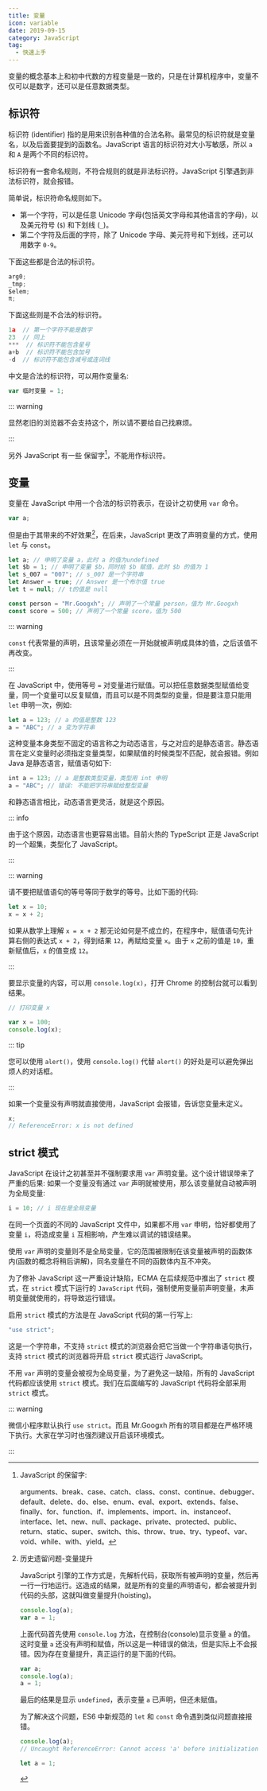 ```yaml
---
title: 变量
icon: variable
date: 2019-09-15
category: JavaScript
tag:
  - 快速上手
---
```


变量的概念基本上和初中代数的方程变量是一致的，只是在计算机程序中，变量不仅可以是数字，还可以是任意数据类型。

<!-- more -->

## 标识符

标识符 (identifier) 指的是用来识别各种值的合法名称。最常见的标识符就是变量名，以及后面要提到的函数名。JavaScript 语言的标识符对大小写敏感，所以 `a` 和 `A` 是两个不同的标识符。

标识符有一套命名规则，不符合规则的就是非法标识符。JavaScript 引擎遇到非法标识符，就会报错。

简单说，标识符命名规则如下。

- 第一个字符，可以是任意 Unicode 字母(包括英文字母和其他语言的字母)，以及美元符号 (`$`) 和下划线 (`_`)。
- 第二个字符及后面的字符，除了 Unicode 字母、美元符号和下划线，还可以用数字 `0-9`。

下面这些都是合法的标识符。

```js
arg0;
_tmp;
$elem;
π;
```

下面这些则是不合法的标识符。

```js
1a  // 第一个字符不能是数字
23  // 同上
***  // 标识符不能包含星号
a+b  // 标识符不能包含加号
-d  // 标识符不能包含减号或连词线
```

中文是合法的标识符，可以用作变量名:

```js
var 临时变量 = 1;
```

::: warning

显然老旧的浏览器不会支持这个，所以请不要给自己找麻烦。

:::

另外 JavaScript 有一些 保留字[^preserve]，不能用作标识符。

[^preserve]: JavaScript 的保留字:

    arguments、break、case、catch、class、const、continue、debugger、default、delete、do、else、enum、eval、export、extends、false、finally、for、function、if、implements、import、in、instanceof、interface、let、new、null、package、private、protected、public、return、static、super、switch、this、throw、true、try、typeof、var、void、while、with、yield。

## 变量

变量在 JavaScript 中用一个合法的标识符表示，在设计之初使用 `var` 命令。

```js
var a;
```

但是由于其带来的不好效果[^lift]，在后来，JavaScript 更改了声明变量的方式，使用 `let` 与 `const`。

[^lift]: 历史遗留问题-变量提升

    JavaScript 引擎的工作方式是，先解析代码，获取所有被声明的变量，然后再一行一行地运行。这造成的结果，就是所有的变量的声明语句，都会被提升到代码的头部，这就叫做变量提升(hoisting)。

    ```js
    console.log(a);
    var a = 1;
    ```

    上面代码首先使用 `console.log` 方法，在控制台(console)显示变量 `a` 的值。这时变量 `a` 还没有声明和赋值，所以这是一种错误的做法，但是实际上不会报错。因为存在变量提升，真正运行的是下面的代码。

    ```js
    var a;
    console.log(a);
    a = 1;
    ```

    最后的结果是显示 `undefined`，表示变量 `a` 已声明，但还未赋值。

    为了解决这个问题，ES6 中新规范的 `let` 和 `const` 命令遇到类似问题直接报错。

    ```js
    console.log(a);
    // Uncaught ReferenceError: Cannot access 'a' before initialization

    let a = 1;
    ```

```js
let a; // 申明了变量 a，此时 a 的值为undefined
let $b = 1; // 申明了变量 $b，同时给 $b 赋值，此时 $b 的值为 1
let s_007 = "007"; // s_007 是一个字符串
let Answer = true; // Answer 是一个布尔值 true
let t = null; // t的值是 null

const person = "Mr.Googxh"; // 声明了一个常量 person，值为 Mr.Googxh
const score = 500; // 声明了一个常量 score，值为 500
```

::: warning

`const` 代表常量的声明，且该常量必须在一开始就被声明成具体的值，之后该值不再改变。

:::

在 JavaScript 中，使用等号 `=` 对变量进行赋值。可以把任意数据类型赋值给变量，同一个变量可以反复赋值，而且可以是不同类型的变量，但是要注意只能用 `let` 申明一次，例如:

```js
let a = 123; // a 的值是整数 123
a = "ABC"; // a 变为字符串
```

这种变量本身类型不固定的语言称之为动态语言，与之对应的是静态语言。静态语言在定义变量时必须指定变量类型，如果赋值的时候类型不匹配，就会报错。例如 Java 是静态语言，赋值语句如下:

```js
int a = 123; // a 是整数类型变量，类型用 int 申明
a = "ABC"; // 错误: 不能把字符串赋给整型变量
```

和静态语言相比，动态语言更灵活，就是这个原因。

::: info

由于这个原因，动态语言也更容易出错。目前火热的 TypeScript 正是 JavaScript 的一个超集，类型化了 JavaScript。

:::

::: warning

请不要把赋值语句的等号等同于数学的等号。比如下面的代码:

```js
let x = 10;
x = x + 2;
```

如果从数学上理解 `x = x + 2` 那无论如何是不成立的，在程序中，赋值语句先计算右侧的表达式 `x + 2`，得到结果 `12`，再赋给变量 `x`。由于 `x` 之前的值是 `10`，重新赋值后，`x` 的值变成 `12`。

:::

要显示变量的内容，可以用 `console.log(x)`，打开 Chrome 的控制台就可以看到结果。

```js
// 打印变量 x

var x = 100;
console.log(x);
```

::: tip

您可以使用 `alert()`，使用 `console.log()` 代替 `alert()` 的好处是可以避免弹出烦人的对话框。

:::

如果一个变量没有声明就直接使用，JavaScript 会报错，告诉您变量未定义。

```js
x;
// ReferenceError: x is not defined
```

## strict 模式

JavaScript 在设计之初甚至并不强制要求用 `var` 声明变量。这个设计错误带来了严重的后果: 如果一个变量没有通过 `var` 声明就被使用，那么该变量就自动被声明为全局变量:

```js
i = 10; // i 现在是全局变量
```

在同一个页面的不同的 JavaScript 文件中，如果都不用 `var` 申明，恰好都使用了变量 `i`，将造成变量 `i` 互相影响，产生难以调试的错误结果。

使用 `var` 声明的变量则不是全局变量，它的范围被限制在该变量被声明的函数体内(函数的概念将稍后讲解)，同名变量在不同的函数体内互不冲突。

为了修补 JavaScript 这一严重设计缺陷，ECMA 在后续规范中推出了 `strict` 模式，在 `strict` 模式下运行的 `JavaScript` 代码，强制使用变量前声明变量，未声明变量就使用的，将导致运行错误。

启用 `strict` 模式的方法是在 JavaScript 代码的第一行写上:

```js
"use strict";
```

这是一个字符串，不支持 `strict` 模式的浏览器会把它当做一个字符串语句执行，支持 `strict` 模式的浏览器将开启 `strict` 模式运行 JavaScript。

不用 `var` 声明的变量会被视为全局变量，为了避免这一缺陷，所有的 JavaScript 代码都应该使用 `strict` 模式。我们在后面编写的 JavaScript 代码将全部采用 `strict` 模式。

::: warning

微信小程序默认执行 `use strict`。而且 Mr.Googxh 所有的项目都是在严格环境下执行。大家在学习时也强烈建议开启该环境模式。

:::

